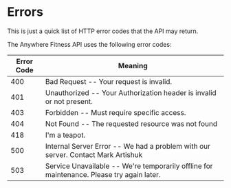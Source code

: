 # Errors

<aside class="notice">
    This is just a quick list of HTTP error codes that the API may return.
</aside>

The Anywhere Fitness API uses the following error codes:

| Error Code | Meaning                                                                                   |
| ---------- | ----------------------------------------------------------------------------------------- |
| 400        | Bad Request -- Your request is invalid.                                                   |
| 401        | Unauthorized -- Your Authorization header is invalid or not present.                      |
| 403        | Forbidden -- Must require specific access.                                                |
| 404        | Not Found -- The requested resource was not found                                         |
| 418        | I'm a teapot.                                                                             |
| 500        | Internal Server Error -- We had a problem with our server. Contact Mark Artishuk          |
| 503        | Service Unavailable -- We're temporarily offline for maintenance. Please try again later. |
